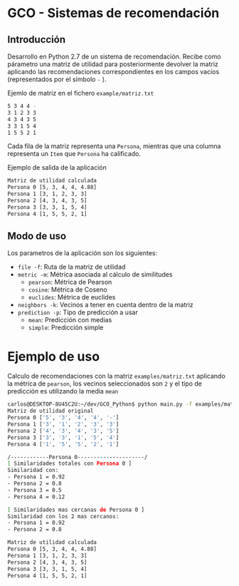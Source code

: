 # GCO - Sistemas de recomendación

## Introducción  

Desarrollo en Python 2.7 de un sistema de recomendación. Recibe como párametro una matriz de utilidad para posteriormente devolver la matriz aplicando las recomendaciones correspondientes en los campos vacíos (representados por el símbolo `-` ).  

Ejemlo de matriz en el fichero `example/matriz.txt`  

````bash
5 3 4 4 -
3 1 2 3 3
4 3 4 3 5
3 3 1 5 4
1 5 5 2 1
````  

Cada fila de la matriz representa una `Persona`, mientras que una columna representa un `Item` que `Persona` ha calificado.  

Ejemplo de salida de la aplicación  

````bash
Matriz de utilidad calculada
Persona 0 [5, 3, 4, 4, 4.88]
Persona 1 [3, 1, 2, 3, 3]
Persona 2 [4, 3, 4, 3, 5]
Persona 3 [3, 3, 1, 5, 4]
Persona 4 [1, 5, 5, 2, 1]
````  

## Modo de uso  
Los parametros de la aplicación son los siguientes:  
- `file -f`: Ruta de la matriz de utilidad  
- `metric -m`: Métrica asociada al cálculo de similitudes
  - `pearson`: Métrica de Pearson
  - `cosine`: Métrica de Coseno
  - `euclides`: Métrica de euclides
- `neighbors -k`: Vecinos a tener en cuenta dentro de la matriz
-  `prediction -p`: Tipo de predicción a usar
   -  `mean`: Predicción con medias
   -  `simple`: Predicción simple  


# Ejemplo de uso
Calculo de recomendaciones con la matriz `examples/matriz.txt` aplicando la métrica de `pearson`, los vecinos seleccionados son `2` y el tipo de predicción es utilizando la media `mean`  

````bash
carlos@DESKTOP-8U45C2U:~/dev/GCO_Python$ python main.py -f examples/matriz.txt -m pearson -k 2 -p mean
Matriz de utilidad original
Persona 0 ['5', '3', '4', '4', '-']
Persona 1 ['3', '1', '2', '3', '3']
Persona 2 ['4', '3', '4', '3', '5']
Persona 3 ['3', '3', '1', '5', '4']
Persona 4 ['1', '5', '5', '2', '1']

/------------Persona 0---------------------/
[ Similaridades totales con Persona 0 ]
Similaridad con:
- Persona 1 = 0.92
- Persona 2 = 0.8
- Persona 3 = 0.5
- Persona 4 = 0.12

[ Similaridades mas cercanas de Persona 0 ]
Similaridad con los 2 mas cercanos:
- Persona 1 = 0.92
- Persona 2 = 0.8

Matriz de utilidad calculada
Persona 0 [5, 3, 4, 4, 4.88]
Persona 1 [3, 1, 2, 3, 3]
Persona 2 [4, 3, 4, 3, 5]
Persona 3 [3, 3, 1, 5, 4]
Persona 4 [1, 5, 5, 2, 1]
````  

